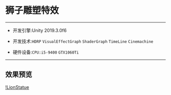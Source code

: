 # 狮子雕塑特效
***
* 开发引擎:Unity 2019.3.0f6  

* 开发技术:`HDRP` `VisualEffectGraph` `ShaderGraph` `TimeLine` `Cinemachine`    

* 硬件设备:`CPU:i5-9400` `GTX1060Ti`  

***
## 效果预览
[!LionStatue](https://jp-github.oss-cn-shenzhen.aliyuncs.com/LionStatue-vfx-graph/gif/lion.gif)
